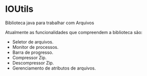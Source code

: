 # IOUtils
Biblioteca java para trabalhar com Arquivos

Atualmente as funcionalidades que compreendem a biblioteca são:
- Seletor de arquivos.
- Monitor de processos.
- Barra de progresso.
- Compressor Zip.
- Descompressor Zip.
- Gerenciamento de atributos de arquivos.
